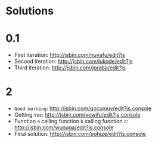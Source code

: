 # Solutions

# 0.1

+ First iteration: http://jsbin.com/nuvafu/edit?js
+ Second iteration: http://jsbin.com/lukode/edit?js
+ Third iteration: http://jsbin.com/joraba/edit?js

# 2

+ `Good morning`: http://jsbin.com/qocumuv/edit?js,console
+ Getting `Yes`: http://jsbin.com/vowifu/edit?js,console
+ Function `a` calling function `b` calling function `c`: http://jsbin.com/wunuga/edit?js,console
+ Final solution: http://jsbin.com/pohize/edit?js,console